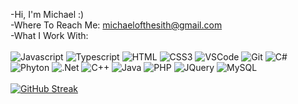 <!---
mk23rd/mk23rd is a ✨ special ✨ repository because its `README.md` (this file) appears on your GitHub profile.
You can click the Preview link to take a look at your changes.
--->
-Hi, I'm Michael :)
<br>
-Where To Reach Me: michaelofthesith@gmail.com
<br>
-What I Work With:
<br>
<br>
![Javascript](https://img.shields.io/badge/Javascript-F0DB4F?style=for-the-badge&labelColor=black&logo=javascript&logoColor=F0DB4F)
![Typescript](https://img.shields.io/badge/Typescript-007acc?style=for-the-badge&labelColor=black&logo=typescript&logoColor=007acc)
![HTML](https://img.shields.io/badge/HTML5-E34F26?style=for-the-badge&logo=html5&logoColor=white)
![CSS3](https://img.shields.io/badge/CSS3-1572B6?style=for-the-badge&logo=css3&logoColor=white)
![VSCode](https://img.shields.io/badge/Visual_Studio-0078d7?style=for-the-badge&logo=visual%20studio&logoColor=white)
![Git](https://img.shields.io/badge/Git-F05032?style=for-the-badge&logo=git&logoColor=white)
![C#](https://img.shields.io/badge/C%23-239120?style=for-the-badge&logo=c-sharp&logoColor=white
)
![Phyton](https://img.shields.io/badge/Python-3776AB?style=for-the-badge&logo=python&logoColor=white)
![.Net](https://img.shields.io/badge/.NET-5C2D91?style=for-the-badge&logo=.net&logoColor=white
)
![C++](https://img.shields.io/badge/C%2B%2B-00599C?style=for-the-badge&logo=c%2B%2B&logoColor=white
)
![Java](https://img.shields.io/badge/Java-ED8B00?style=for-the-badge&logo=openjdk&logoColor=white
)
![PHP](https://img.shields.io/badge/PHP-777BB4?style=for-the-badge&logo=php&logoColor=white
)
![JQuery](https://img.shields.io/badge/jQuery-0769AD?style=for-the-badge&logo=jquery&logoColor=white
)
![MySQL](https://img.shields.io/badge/MySQL-00000F?style=for-the-badge&logo=mysql&logoColor=white
)
<br>
<br>
[![GitHub Streak](https://streak-stats.demolab.com?user=mk23rd&theme=dark&hide_border=true&date_format=%5BY.%5Dn.j)](https://git.io/streak-stats)


